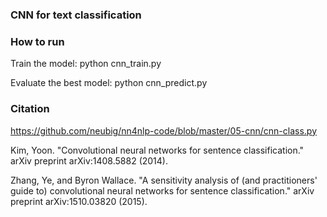 ### CNN for text classification

### How to run

Train the model: python cnn_train.py

Evaluate the best model: python cnn_predict.py

### Citation

https://github.com/neubig/nn4nlp-code/blob/master/05-cnn/cnn-class.py

Kim, Yoon. "Convolutional neural networks for sentence classification." arXiv preprint arXiv:1408.5882 (2014).

Zhang, Ye, and Byron Wallace. "A sensitivity analysis of (and practitioners' guide to) convolutional neural networks for sentence classification." arXiv preprint arXiv:1510.03820 (2015).